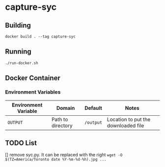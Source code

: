 # capture-syc

## Building

```shell
docker build . --tag capture-syc
```

## Running

```shell
./run-docker.sh
```

## Docker Container

### Environment Variables

| Environment Variable | Domain            | Default   | Notes |
| -                    | -                 | -         | -     |
| `OUTPUT`             | Path to directory | `/output` | Location to put the downloaded file |

## TODO List

[] remove syc.py.  It can be replaced with the right `wget -O $(TZ=America/Toronto date %Y-%m-%d-%h).jpg ...`